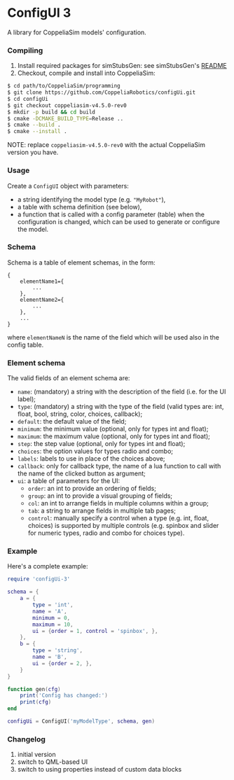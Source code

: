 # ConfigUI 3

A library for CoppeliaSim models' configuration.

### Compiling

1. Install required packages for simStubsGen: see simStubsGen's [README](https://github.com/CoppeliaRobotics/include/blob/master/simStubsGen/README.md)
2. Checkout, compile and install into CoppeliaSim:
```sh
$ cd path/to/CoppeliaSim/programming
$ git clone https://github.com/CoppeliaRobotics/configUi.git
$ cd configUi
$ git checkout coppeliasim-v4.5.0-rev0
$ mkdir -p build && cd build
$ cmake -DCMAKE_BUILD_TYPE=Release ..
$ cmake --build .
$ cmake --install .
```

NOTE: replace `coppeliasim-v4.5.0-rev0` with the actual CoppeliaSim version you have.

### Usage

Create a `ConfigUI` object with parameters:
- a string identifying the model type (e.g. `"MyRobot"`),
- a table with schema definition (see below),
- a function that is called with a config parameter (table) when the configuration is changed, which can be used to generate or configure the model.

### Schema

Schema is a table of element schemas, in the form:

```
{
    elementName1={
        ...
    },
    elementName2={
        ...
    },
    ...
}
```

where `elementNameN` is the name of the field which will be used also in the config table.

### Element schema

The valid fields of an element schema are:

- `name`: (mandatory) a string with the description of the field (i.e. for the UI label);
- `type`: (mandatory) a string with the type of the field (valid types are: int, float, bool, string, color, choices, callback);
- `default`: the default value of the field;
- `minimum`: the minimum value (optional, only for types int and float);
- `maximum`: the maximum value (optional, only for types int and float);
- `step`: the step value (optional, only for types int and float);
- `choices`: the option values for types radio and combo;
- `labels`: labels to use in place of the choices above;
- `callback`: only for callback type, the name of a lua function to call with the name of the clicked button as argument;
- `ui`: a table of parameters for the UI:
    - `order`: an int to provide an ordering of fields;
    - `group`: an int to provide a visual grouping of fields;
    - `col`: an int to arrange fields in multiple columns within a group;
    - `tab`: a string to arrange fields in multiple tab pages;
    - `control`: manually specify a control when a type (e.g. int, float, choices) is supported by multiple controls (e.g. spinbox and slider for numeric types, radio and combo for choices type).

### Example

Here's a complete example:

```lua
require 'configUi-3'

schema = {
    a = {
        type = 'int',
        name = 'A',
        minimum = 0,
        maximum = 10,
        ui = {order = 1, control = 'spinbox', },
    },
    b = {
        type = 'string',
        name = 'B',
        ui = {order = 2, },
    }
}

function gen(cfg)
    print('Config has changed:')
    print(cfg)
end

configUi = ConfigUI('myModelType', schema, gen)
```

### Changelog

1) initial version
2) switch to QML-based UI
3) switch to using properties instead of custom data blocks
